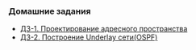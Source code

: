 ### Домашние задания
- [ДЗ-1. Проектирование адресного пространства](Lab1/)
- [ДЗ-2. Построение Underlay сети(OSPF)](Lab2/)
